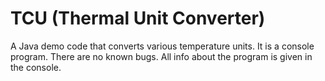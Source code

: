 # TCU (Thermal Unit Converter)
A Java demo code that converts various temperature units.
It is a console program.
There are no known bugs. All info about the program is given in the console.
